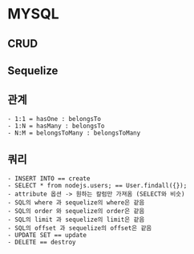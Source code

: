 # MYSQL

## CRUD

## Sequelize

## 관계
    - 1:1 = hasOne : belongsTo
    - 1:N = hasMany : belongsTo
    - N:M = belongsToMany : belongsToMany

## 쿼리
    - INSERT INTO == create
    - SELECT * from nodejs.users; == User.findall({});
    - attribute 옵션 -> 원하는 칼럼만 가져옴 (SELECT와 비슷)
    - SQL의 where 과 sequelize의 where은 같음
    - SQL의 order 와 sequelize의 order은 같음
    - SQL의 limit 과 sequelize의 limit은 같음
    - SQL의 offset 과 sequelize의 offset은 같음
    - UPDATE SET == update
    - DELETE == destroy
    

